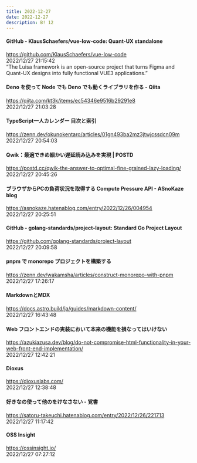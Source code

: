 ```yaml
---
title: 2022-12-27
date: 2022-12-27
description: B! 12
---
```


#### GitHub - KlausSchaefers/vue-low-code: Quant-UX standalone
https://github.com/KlausSchaefers/vue-low-code<br>
2022/12/27 21:15:42<br>
“The Luisa framework is an open-source project that turns Figma and Quant-UX designs into fully functional VUE3 applications.”


#### Deno を使って Node でも Deno でも動くライブラリを作る - Qiita
https://qiita.com/kt3k/items/ec54346e9516b29291e8<br>
2022/12/27 21:03:28<br>


#### TypeScript一人カレンダー 目次と索引
https://zenn.dev/okunokentaro/articles/01gn493ba2mz3jtwjcssdcn09m<br>
2022/12/27 20:54:03<br>


#### Qwik：最適できめ細かい遅延読み込みを実現 | POSTD
https://postd.cc/qwik-the-answer-to-optimal-fine-grained-lazy-loading/<br>
2022/12/27 20:45:26<br>


#### ブラウザからPCの負荷状況を取得する Compute Pressure API - ASnoKaze blog
https://asnokaze.hatenablog.com/entry/2022/12/26/004954<br>
2022/12/27 20:25:51<br>


#### GitHub - golang-standards/project-layout: Standard Go Project Layout
https://github.com/golang-standards/project-layout<br>
2022/12/27 20:09:58<br>


#### pnpm で monorepo プロジェクトを構築する
https://zenn.dev/wakamsha/articles/construct-monorepo-with-pnpm<br>
2022/12/27 17:26:17<br>


#### MarkdownとMDX
https://docs.astro.build/ja/guides/markdown-content/<br>
2022/12/27 16:43:48<br>


#### Web フロントエンドの実装において本来の機能を損なってはいけない
https://azukiazusa.dev/blog/do-not-compromise-html-functionality-in-your-web-front-end-implementation/<br>
2022/12/27 12:42:21<br>


#### Dioxus
https://dioxuslabs.com/<br>
2022/12/27 12:38:48<br>


#### 好きなの使って他のをけなさない - 覚書
https://satoru-takeuchi.hatenablog.com/entry/2022/12/26/221713<br>
2022/12/27 11:17:42<br>


#### OSS Insight
https://ossinsight.io/<br>
2022/12/27 07:27:12<br>


